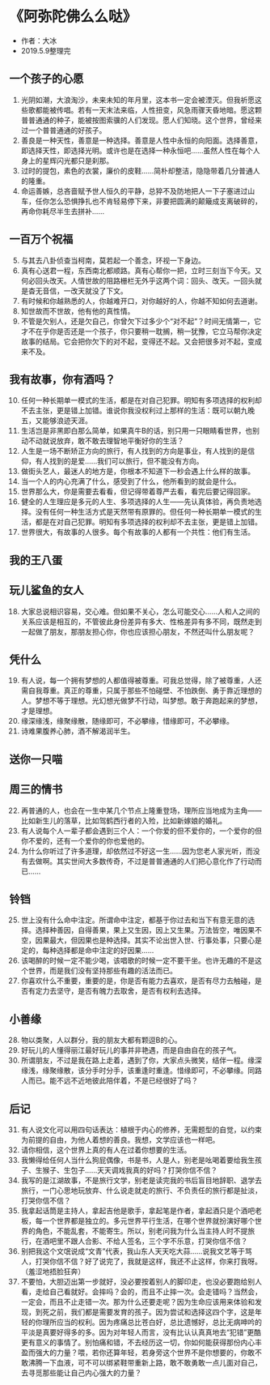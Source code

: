 # 《阿弥陀佛么么哒》
- 作者：大冰
- 2019.5.9整理完

## 一个孩子的心愿
1. 光阴如潮，大浪淘沙，未来未知的年月里，这本书一定会被湮灭。但我祈愿这些歌都能被传唱。若有一天末法来临，人性扭变，风急雨骤天昏地暗。愿这颗普普通通的种子，能被按图索骥的人们发现。愿人们知晓。这个世界，曾经来过一个普普通通的好孩子。
2. 善良是一种天性，善意是一种选择。善意是人性中永恒的向阳面。选择善意，即选择天性，即选择光明。或许也是在选择一种永恒吧......虽然人性在每个人身上的星辉闪光都只是刹那。
3. 过时的提包，素色的衣裳，廉价的皮鞋......简朴却整洁，隐隐带着几分普通人的隆重。
4. 命运善嫉，总吝啬赋予世人恒久的平静，总猝不及防地把人一下子塞进过山车，任你怎么恐惧挣扎也不肯轻易停下来，非要把圆满的颠簸成支离破碎的，再命你耗尽半生去拼补......

## 一百万个祝福
5. 与其去八卦侦查当柯南，莫若起一个善念，环视一下身边。
6. 真有心送君一程，东西南北都顺路。真有心帮你一把，立时三刻当下今天。又何必回头改天。人情世故的阻路栅栏无外乎这两个词：回头、改天。一回头就是杳无音信，一改天就没了下文。
7. 有时候和你越熟悉的人，你越难开口，对你越好的人，你越不知如何去道谢。
8. 知世故而不世故，他有他的真性情。
9. 不管是欠别人，还是欠自己，你曾欠下过多少个“对不起”？时间无情第一，它才不在乎你是否还是一个孩子，你只要稍一耽搁，稍一犹豫，它立马帮你决定故事的结局。它会把你欠下的对不起，变得还不起。又会把很多对不起，变成来不及。

## 我有故事，你有酒吗？
10. 任何一种长期单一模式的生活，都是在对自己犯罪。明知有多项选择的权利却不去主张，更是错上加错。谁说你我没权利过上那样的生活：既可以朝九晚五，又能够浪迹天涯。
11. 生活岂是非黑即白那么简单，如果真牛B的话，别只用一只眼睛看世界，也别动不动就说放弃，敢不敢去理智地平衡好你的生活？
12. 人生是一场不断矫正方向的旅行，有人找到的方向是事业，有人找到的是信仰，有人找到的是爱......我们可以旅行，但不能没有方向。
13. 做街头艺人，最迷人的地方是，你根本不知道下一秒会遇上什么样的故事。
14. 当一个人的内心充满了什么，感受到了什么，他所看到的就会是什么。
15. 世界那么大，你是需要去看看，但记得带着尊严去看，看完后要记得回家。
16. 健全的人生理应是多元的人生、多项选择的人生——先认真体验，再负责地选择。没有任何一种生活方式是天然带有原罪的。但任何一种长期单一模式的生活，都是在对自己犯罪。明知有多项选择的权利却不去主张，更是错上加错。
17. 世界很大，有故事的人很多。每个有故事的人都有一个共性：他们有生活。

## 我的王八蛋

## 玩儿鲨鱼的女人
18. 大家总说相识容易，交心难。但如果不关心，怎么可能交心......人和人之间的关系应该是相互的，不管彼此身份差异有多大、性格差异有多不同，既然走到一起做了朋友，那朋友担心你，你也应该担心朋友，不然还叫什么朋友呢？

## 凭什么
19. 有人说，每一个拥有梦想的人都值得被尊重。可我总觉得，除了被尊重，人还需自我尊重。真正的尊重，只属于那些不怕碰壁、不怕跌倒、勇于靠近理想的人。梦想不等于理想。光幻想光做梦不行动，叫梦想。敢于奔跑起来的梦想，才是理想。
20. 缘深缘浅，缘聚缘散，随缘即可，不必攀缘，惜缘即可，不必攀缘。
21. 诗难果腹养心肺，酒不解渴润半生。

## 送你一只喵

## 周三的情书
22. 再普通的人，也会在一生中某几个节点上隆重登场，理所应当地成为主角——比如新生儿的落草，比如驾鹤西行者的入殓，比如新嫁娘的婚礼。
23. 有人说每个人一辈子都会遇到三个人：一个你爱的但不爱你的，一个爱你的但你不爱的，还有一个爱你的你也爱他的。
24. 为什么你听过了许多道理，却依然过不好这一生......因为您老人家光听，而没有去做啊。其实世间大多数传奇，不过是普普通通的人们把心意化作了行动而已......

## 铃铛
25. 世上没有什么命中注定。所谓命中注定，都基于你过去和当下有意无意的选择。选择种善因，自得善果，果上又生因，因上又生果。万法皆空，唯因果不空，因果最大，但因果也是种选择。其实不论出世入世、行事处事，只要心是定的，每种选择都是命中注定的好因果......
26. 该喝醉的时候一定不能少喝，该唱歌的时候一定不要干坐。也许无趣的不是这个世界，而是我们没有坚持那些有趣的活法而已。
27. 你喜欢什么不重要，重要的是，你是否有能力去喜欢，是否有尽力去触碰，是否有定力去坚守，是否有魄力去取舍，是否有权利去选择。

## 小善缘
28. 物以类聚，人以群分，我的朋友大都有颗逗B的心。
29. 好玩儿的人懂得丽江最好玩儿的事并非艳遇，而是自由自在的孩子气。
30. 所谓朋友，不过是我在路上走着，遇到了你，大家点头微笑，结伴一程。缘深缘浅，缘聚缘散，该分手时分手，该重逢时重逢。惜缘即可，不必攀缘。同路人而已。能不远不近地彼此陪伴着，不是已经很好了吗？

## 后记
31. 有人说文化可以用四句话表达：植根于内心的修养，无需题型的自觉，以约束为前提的自由，为他人着想的善良。我想，文学应该也一样吧。
32. 请你相信，这个世界上真的有人在过着你想要的生活。
33. 我懒得给任何人当什么狗屁偶像，书是书，人是人，别老是吆喝着要给我生孩子、生猴子、生包子......天天调戏我真的好吗？打哭你信不信？
34. 我写的是江湖故事，不是旅行文学，别老是读完我的书后盲目地辞职、退学去旅行，一门心思地玩放弃、什么说走就走的旅行、不负责任的旅行都是扯淡，打哭你信不信？
35. 我拿起话筒是主持人，拿起吉他是歌手，拿起笔是作者，拿起酒只是个酒吧老板，每一个世界都是独立的。多元世界平行生活，在哪个世界就扮演好哪个世界的角色，不能乱套，不能寄生。所以，别老问我为什么当主持人时不提旅行，在酒吧里不跟人合影、不给人签名，三个字不乐意，打哭你信不信？
36. 别把我这个文氓说成“文青”代表，我山东人天天吃大蒜......说我文艺等于骂人，打哭你信不信？好了说完了，我就是这样，我还不止这样，你来打我呀。（羞涩地捂脸狂奔）
37. 不要怕，大胆迈出第一步就好，没必要按着别人的脚印走，也没必要跑给别人看，走给自己看就好。会摔吗？会的，而且不止摔一次。会走错吗？当然会，一定会，而且不止走错一次。那为什么还要走呢？因为生命应该用来体验和发现，到死之前，我们都是需要发育的孩子。因为尝试和选择这四个字，这是年轻的你理所应当的权利。因为疼痛总比苍白好，总比遗憾好，总比无病呻吟的平淡是真要好得多的多。因为对年轻人而言，没有比认认真真地去“犯错”更酷更有意义的事情了。别怕痛和错，不去经历这一切，你如何能获得那份内心丰盈而强大的力量？喂，若你还算年轻，若身旁这个世界不是你想要的，你敢不敢沸腾一下血液，可不可以绑紧鞋带重新上路，敢不敢勇敢一点儿面对自己，去寻觅那些能让自己内心强大的力量？